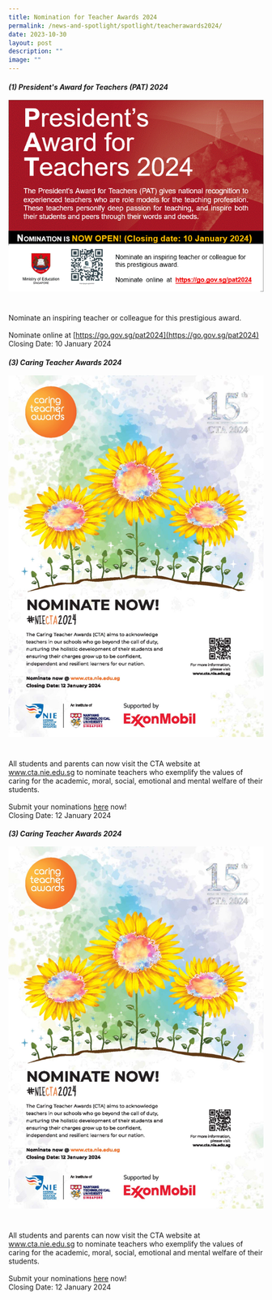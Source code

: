 ```yaml
---
title: Nomination for Teacher Awards 2024
permalink: /news-and-spotlight/spotlight/teacherawards2024/
date: 2023-10-30
layout: post
description: ""
image: ""
---
```

##### (1) President's Award for Teachers (PAT) 2024<br><br>![PAT 2024](/images/Spotlight/pat%202024%20nomination.gif)
<br>Nominate an inspiring teacher or colleague for this prestigious award.<br><br>Nominate online at [https://go.gov.sg/pat2024](https://go.gov.sg/pat2024) <br>
Closing Date: 10 January 2024

##### (3) Caring Teacher Awards 2024<br><br>![](/images/Spotlight/cta%20-%20poster%202024.jpeg)
<br>All students and parents can now visit the CTA website at www.cta.nie.edu.sg to nominate teachers who exemplify the values of caring for the academic, moral, social, emotional and mental welfare of their students.<br><br>Submit your nominations [here](https://www.cta.nie.edu.sg/) now!<br>
Closing Date: 12 January 2024

##### (3) Caring Teacher Awards 2024<br><br>![](/images/Spotlight/cta%20-%20poster%202024.jpeg)
<br>All students and parents can now visit the CTA website at www.cta.nie.edu.sg to nominate teachers who exemplify the values of caring for the academic, moral, social, emotional and mental welfare of their students.<br><br>Submit your nominations [here](https://www.cta.nie.edu.sg/) now!<br>
Closing Date: 12 January 2024